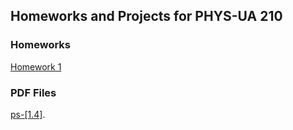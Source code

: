 ## Homeworks and Projects for PHYS-UA 210

### Homeworks
[Homework 1](https://nbviewer.jupyter.org/github/zw788/cp210/blob/master/homeworks/ps-%5B1%5D.ipynb)

### PDF Files
[ps-[1.4]](https://zw788.github.io/cp210/tex/ps__1_4_.pdf).

<!---
your comment goes here
and here

```markdown
Syntax highlighted code block

# Header 1
## Header 2
### Header 3

- Bulleted
- List

1. Numbered
2. List

**Bold** and _Italic_ and `Code` text

[Link](url) and ![Image](src)
```


For more details see [GitHub Flavored Markdown](https://guides.github.com/features/mastering-markdown/).

### Jekyll Themes

Your Pages site will use the layout and styles from the Jekyll theme you have selected in your [repository settings](https://github.com/Zw788/cp210/settings). The name of this theme is saved in the Jekyll `_config.yml` configuration file.

### Support or Contact

Having trouble with Pages? Check out our [documentation](https://help.github.com/categories/github-pages-basics/) or [contact support](https://github.com/contact) and we’ll help you sort it out.}

-->
